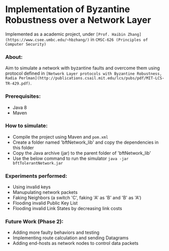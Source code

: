 # Implementation of Byzantine Robustness over a Network Layer

Implemented as a academic project, under `[Prof. Haibin Zhang](https://www.csee.umbc.edu/~hbzhang/)` in `CMSC-626 (Principles of Computer Security)`

### About:
Aim to simulate a network with byzantine faults and overcome them using protocol defined in `[Network Layer protocols with Byzantine Robustness, Radia Perlman](http://publications.csail.mit.edu/lcs/pubs/pdf/MIT-LCS-TR-429.pdf)`.

### Prerequisites:
* Java 8
* Maven


### How to simulate: 
* Compile the project using Maven and `pom.xml`
* Create a folder named 'bftNetwork\_lib' and copy the dependencies in this folder
* Copy the Java archive (jar) to the parent folder of 'bftNetwork\_lib'
* Use the below command to run the simulator
``` java -jar bftTolerantNetwork.jar ```


### Experiments performed:
* Using invalid keys
* Manupulating network packets
* Faking Neighbors (a switch 'C', faking 'A' as 'B' and 'B' as 'A')
* Flooding invalid Public Key List
* Flooding invalid Link States by decreasing link costs


### Future Work (Phase 2):
* Adding more faulty behaviors and testing
* Implementing route calculation and sending Datagrams
* Adding end-hosts as network nodes to control data packets
